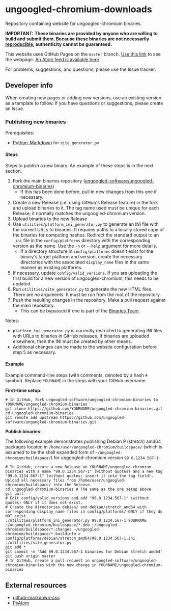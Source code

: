 # ungoogled-chromium-downloads

Repository containing website for ungoogled-chromium binaries.

**IMPORTANT: These binaries are provided by anyone who are willing to build and submit them. Because these binaries are not necessarily [reproducible](https://reproducible-builds.org/), authenticity cannot be guaranteed.**

This website uses GitHub Pages on the `master` branch. [Use this link](//ungoogled-software.github.io/ungoogled-chromium-binaries/) to see the webpage. [An Atom feed is available here](//raw.githubusercontent.com/ungoogled-software/ungoogled-chromium-binaries/master/feed.xml).

For problems, suggestions, and questions, please use the Issue tracker.

## Developer info

When creating new pages or adding new versions, use an existing version as a template to follow. If you have questions or suggestions, please create an Issue.

### Publishing new binaries

Prerequisites:
* [Python-Markdown](//github.com/waylan/Python-Markdown) for `site_generator.py`

#### Steps

Steps to publish a new binary. An example of these steps is in the next section.

1. Fork the main binaries repository ([ungoogled-software/ungoogled-chromium-binaries](//github.com/ungoogled-software/ungoogled-chromium-binaries))
    * If this has been done before, pull in new changes from this one if necessary.
2. Create a new Release (i.e. using GitHub's Release feature) in the fork and upload binaries to it. The tag name used must be unique for each Release; it normally matches the ungoogled-chromium version.
3. Upload binaries to the new Release
4. Use `utilities/platform_ini_generator.py` to generate an INI file with the correct URLs to binaries. It requires paths to a locally stored copy of the binaries for computing hashes. Redirect the standard output to an `.ini` file in the `config/platforms` directory with the corresponding version as the name. Use the `-h` or `--help` argument for more details.
    * If a directory structure in `config/platforms` doesn't exist for the binary's target platform and version, create the necessary directories with the associated `display_name` files in the same manner as existing platforms.
5. If necessary, update `config/valid_versions`. If you are uploading the first build for a new version of ungoogled-chromium, this needs to be updated.
6. Run `utilities/site_generator.py` to generate the new HTML files. There are no arguments. It must be run from the root of the repository.
7. Push the resulting changes in the repository. Make a pull request against the main repository.
    * This can be bypassed if one is part of the [Binaries Team](//github.com/orgs/ungoogled-software/teams/binaries-team).

Notes:

* `platform_ini_generator.py` is currently restricted to generating INI files with URLs to binaries in GitHub releases. If binaries are uploaded elsewhere, then the INI must be created by other means.
* Additional changes can be made to the website configuration before step 5 as necessary.

#### Example

Example command-line steps (with comments, denoted by a hash `#` symbol). Replace `YOURNAME` in the steps with your GitHub username.

**First-time setup**:

```
# In GitHub, fork ungoogled-software/ungoogled-chromium-binaries to YOURNAME/ungoogled-chromium-binaries
git clone https://github.com/YOURNAME/ungoogled-chromium-binaries.git
cd ungoogled-chromium-binaries
git remote add upstream https://github.com/ungoogled-software/ungoogled-chromium-binaries.git
```

**Publish binaries**:

The following example demonstrates publishing Debian 9 (stretch) amd64 packages located in `/home/user/ungoogled-chromium/buildspace/` (which is assumed to be the shell expanded form of `~/ungoogled-chromium/buildspace/`) for ungoogled-chromium version `99.0.1234.567-1`:

```
# In GitHub, create a new Release on YOURNAME/ungoogled-chromium-binaries with a name "99.0.1234.567-1" (without quotes) and a new tag "99.0.1234.567-1" (without quotes; insert it into the tag field). Upload all necessary files from /home/user/ungoogled-chromium/buildspace/ into the Release.
cd ungoogled-chromium-binaries # The same as the one setup above
git pull
# Edit config/valid_versions and add "99.0.1234.567-1" (without quotes) ONLY if it does not exist.
# Create the directories debian/ and debian/stretch_amd64 with corresponding display_name files in config/platforms/ ONLY if they do NOT exist.
./utilities/platform_ini_generator.py 99.0.1234.567-1 YOURNAME ~/ungoogled-chromium/buildspace/*.deb ~/ungoogled-chromium/buildspace/*.changes ~/ungoogled-chromium/buildspace/*.buildinfo > config/platforms/debian/stretch_amd64/99.0.1234.567-1.ini
./utilities/site_generator.py
git add *
git commit -m 'Add 99.0.1234.567-1 binaries for Debian stretch amd64'
git push origin master
# In GitHub, create a pull request in ungoogled-software/ungoogled-chromium-binaries with the new change in YOURNAME/ungoogled-chromium-binaries
```

## External resources

* [github-markdown-css](//github.com/sindresorhus/github-markdown-css)
* [PyAtom](//github.com/sramana/pyatom)

